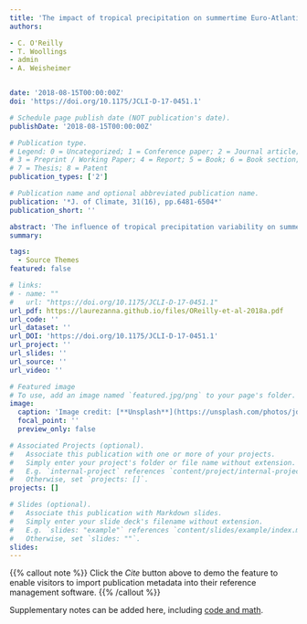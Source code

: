 ```yaml
---
title: 'The impact of tropical precipitation on summertime Euro-Atlantic circulation via a circumglobal wave-train'
authors:

- C. O'Reilly
- T. Woollings
- admin 
- A. Weisheimer


date: '2018-08-15T00:00:00Z'
doi: 'https://doi.org/10.1175/JCLI-D-17-0451.1'

# Schedule page publish date (NOT publication's date).
publishDate: '2018-08-15T00:00:00Z'

# Publication type.
# Legend: 0 = Uncategorized; 1 = Conference paper; 2 = Journal article;
# 3 = Preprint / Working Paper; 4 = Report; 5 = Book; 6 = Book section;
# 7 = Thesis; 8 = Patent
publication_types: ['2']

# Publication name and optional abbreviated publication name.
publication: '*J. of Climate, 31(16), pp.6481-6504*'
publication_short: ''

abstract: 'The influence of tropical precipitation variability on summertime seasonal circulation anomalies in the Euro-Atlantic sector is investigated. The dominant mode of the maximum covariance analysis (MCA) between the Euro-Atlantic circulation and tropical precipitation reveals a cyclonic anomaly over the extratropical North Atlantic, contributing to anomalously wet conditions over western Europe and dry conditions over eastern Europe and Scandinavia (in the positive phase). The related mode of tropical precipitation variability is associated with tropical Pacific SST anomalies and is closely linked to the El Niño–Southern Oscillation (ENSO). The second MCA mode consists of weaker tropical precipitation anomalies but with a stronger extratropical signal that reflects internal atmospheric variability. The teleconnection mechanism is tested in barotropic model simulations, which indicate that the observed link between the dominant mode of tropical precipitation and the Euro-Atlantic circulation anomalies is largely consistent with linear Rossby wave dynamics. The barotropic model response consists of a circumglobal wave train in the extratropics that is primarily forced by divergence anomalies in the eastern tropical Pacific. Both the eastward and westward group propagation of the Rossby waves are found to be important in determining the circulation response over the Euro-Atlantic sector. The mechanism was also analyzed in an operational seasonal forecasting system, ECMWF’s System 4. While System 4 is well able to reproduce and skillfully forecast the tropical precipitation, the extratropical circulation response is absent over the Euro-Atlantic region, which is likely related to biases in the Asian jet stream.'
summary: 

tags:
  - Source Themes
featured: false

# links:
# - name: ""
#   url: "https://doi.org/10.1175/JCLI-D-17-0451.1"
url_pdf: https://laurezanna.github.io/files/OReilly-et-al-2018a.pdf
url_code: ''
url_dataset: ''
url_DOI: 'https://doi.org/10.1175/JCLI-D-17-0451.1'
url_project: ''
url_slides: ''
url_source: ''
url_video: ''

# Featured image
# To use, add an image named `featured.jpg/png` to your page's folder.
image:
  caption: 'Image credit: [**Unsplash**](https://unsplash.com/photos/jdD8gXaTZsc)'
  focal_point: ''
  preview_only: false

# Associated Projects (optional).
#   Associate this publication with one or more of your projects.
#   Simply enter your project's folder or file name without extension.
#   E.g. `internal-project` references `content/project/internal-project/index.md`.
#   Otherwise, set `projects: []`.
projects: []

# Slides (optional).
#   Associate this publication with Markdown slides.
#   Simply enter your slide deck's filename without extension.
#   E.g. `slides: "example"` references `content/slides/example/index.md`.
#   Otherwise, set `slides: ""`.
slides:
---
```


{{% callout note %}}
Click the _Cite_ button above to demo the feature to enable visitors to import publication metadata into their reference management software.
{{% /callout %}}

Supplementary notes can be added here, including [code and math](https://wowchemy.com/docs/content/writing-markdown-latex/).

